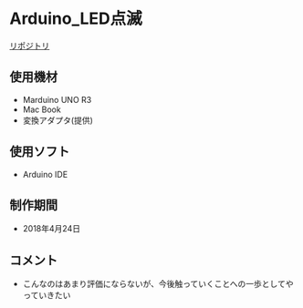 # Arduino_LED点滅
[リポジトリ](https://github.com/youk720/arduino_led/blob/master/led_button/led_button.ino)

## 使用機材
- Marduino UNO R3
- Mac Book
- 変換アダプタ(提供)

## 使用ソフト
- Arduino IDE

## 制作期間
- 2018年4月24日

## コメント

- こんなのはあまり評価にならないが、今後触っていくことへの一歩としてやっていきたい
